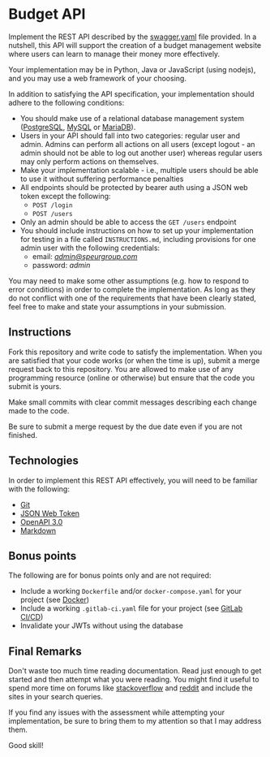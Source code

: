 # Budget API

Implement the REST API described by the [swagger.yaml](swagger.yaml) file provided. In a nutshell, this
 API will support the creation of a budget management website where users can learn to manage their money more 
 effectively.

Your implementation may be in Python, Java or JavaScript (using nodejs), and you may use a web framework of your choosing.

In addition to satisfying the API specification, your implementation should adhere to the following conditions:

* You should make use of a relational database management system ([PostgreSQL](https://www.postgresql.org/), 
[MySQL](https://www.mysql.com/) or [MariaDB](https://mariadb.org/)).
* Users in your API should fall into two categories: regular user and admin. Admins can perform all actions on 
all users (except logout - an admin should not be able to log out another user) whereas regular users may only 
perform actions on themselves.
* Make your implementation scalable - i.e., multiple users should be able to use it without suffering performance 
penalties
* All endpoints should be protected by bearer auth using a JSON web token except the following:
    * `POST /login`
    * `POST /users`
* Only an admin should be able to access the `GET /users` endpoint
* You should include instructions on how to set up your implementation for testing in a file called `INSTRUCTIONS.md`,
including provisions for one admin user with the following credentials:
     * email: *admin@speurgroup.com*
     * password: *admin*
    
You may need to make some other assumptions (e.g. how to respond to error conditions) in order to complete the 
implementation. As long as they do not conflict with one of the requirements that have been clearly stated, feel 
free to make and state your assumptions in your submission.

## Instructions

Fork this repository and write code to satisfy the implementation. When you are satisfied that your code works 
(or when the time is up), submit a merge request back to this repository. You are allowed to make use of any programming
resource (online or otherwise) but ensure that the code you submit is yours.

Make small commits with clear commit messages describing each change made to the code.

Be sure to submit a merge request by the due date even if you are not finished.

## Technologies

In order to implement this REST API effectively, you will need to be familiar with the following:
* [Git](https://git-scm.com/docs)
* [JSON Web Token](https://jwt.io/)
* [OpenAPI 3.0](https://swagger.io/specification/)
* [Markdown](https://spec.commonmark.org/0.29/)

## Bonus points

The following are for bonus points only and are not required:

* Include a working `Dockerfile` and/or `docker-compose.yaml` for your project (see [Docker](https://www.docker.com/))
* Include a working `.gitlab-ci.yaml` file for your project (see [GitLab CI/CD](https://docs.gitlab.com/ce/ci/))
* Invalidate your JWTs without using the database


## Final Remarks

Don't waste too much time reading documentation. Read just enough to get started and then attempt what you were reading.
You might find it useful to spend more time on forums like [stackoverflow](https://stackoverflow.com/) and 
[reddit](https://www.reddit.com/) and include the sites in your search queries.

If you find any issues with the assessment while attempting your implementation, be sure to bring them to my attention 
so that I may address them.

Good skill!
